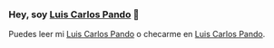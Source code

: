 ### Hey, soy [Luis Carlos Pando](https://luiscarlospando.com) 👋
Puedes leer mi [Luis Carlos Pando](https://blogluiscarlospando.com) o checarme en [Luis Carlos Pando](https://www.twitter.com/mijo).

<!--
**luiscarlospando/luiscarlospando** is a ✨ _special_ ✨ repository because its `README.md` (this file) appears on your GitHub profile.

Here are some ideas to get you started:

- 🔭 I’m currently working on ...
- 🌱 I’m currently learning ...
- 👯 I’m looking to collaborate on ...
- 🤔 I’m looking for help with ...
- 💬 Ask me about ...
- 📫 How to reach me: ...
- 😄 Pronouns: ...
- ⚡ Fun fact: ...
-->
